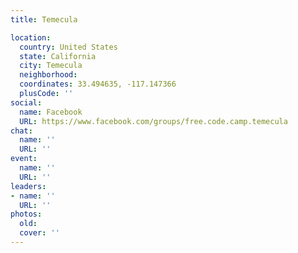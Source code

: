 ```yaml
---
title: Temecula

location:
  country: United States
  state: California
  city: Temecula
  neighborhood: 
  coordinates: 33.494635, -117.147366
  plusCode: ''
social:
  name: Facebook
  URL: https://www.facebook.com/groups/free.code.camp.temecula
chat:
  name: ''
  URL: ''
event:
  name: ''
  URL: ''
leaders:
- name: ''
  URL: ''
photos:
  old: 
  cover: ''
---
```

